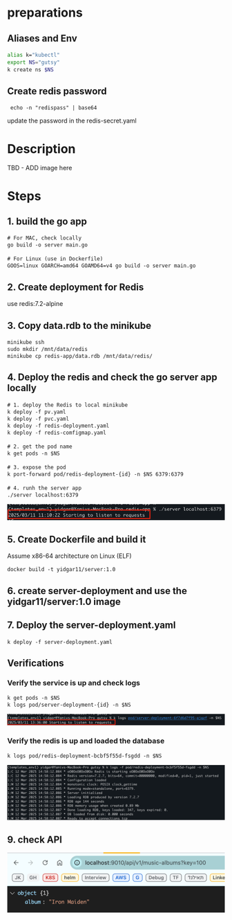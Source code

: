 # preparations
## Aliases and Env
```sh
alias k="kubectl"
export NS="gutsy"
k create ns $NS
````

## Create redis password
```shell
 echo -n "redispass" | base64
```
update the password in the redis-secret.yaml

# Description
TBD - ADD image here

# Steps
## 1. build the go app

```shell
# For MAC, check locally
go build -o server main.go

# For Linux (use in Dockerfile)
GOOS=linux GOARCH=amd64 GOAMD64=v4 go build -o server main.go
```

## 2. Create deployment for Redis
use redis:7.2-alpine

## 3. Copy data.rdb to the minikube
```shell
minikube ssh
sudo mkdir /mnt/data/redis
minikube cp redis-app/data.rdb /mnt/data/redis/
```

## 4. Deploy the redis and check the go server app locally
```shell
# 1. deploy the Redis to local minikube
k deploy -f pv.yaml
k deploy -f pvc.yaml
k deploy -f redis-deployment.yaml
k deploy -f redis-comfigmap.yaml

# 2. get the pod name
k get pods -n $NS

# 3. expose the pod
k port-forward pod/redis-deployment-{id} -n $NS 6379:6379

# 4. runh the server app
./server localhost:6379
```
![img_1.png](redis-app/img_1.png)


## 5. Create Dockerfile and build it
Assume x86-64 architecture on Linux (ELF)
```shell
docker build -t yidgar11/server:1.0
```

## 6. create server-deployment and use the yidgar11/server:1.0 image
## 7. Deploy the server-deployment.yaml
```shell
k deploy -f server-deployment.yaml
```

## Verifications
### Verify the service is up and check logs
```shell
k get pods -n $NS
k logs pod/server-deployment-{id} -n $NS
```
![img.png](redis-app/img.png)

### Verify the redis is up and loaded the database
```shell
k logs pod/redis-deployment-bcbf5f55d-fsgdd -n $NS
```
![img_1.png](img_1.png)

## 9. check API
![img.png](img.png)



